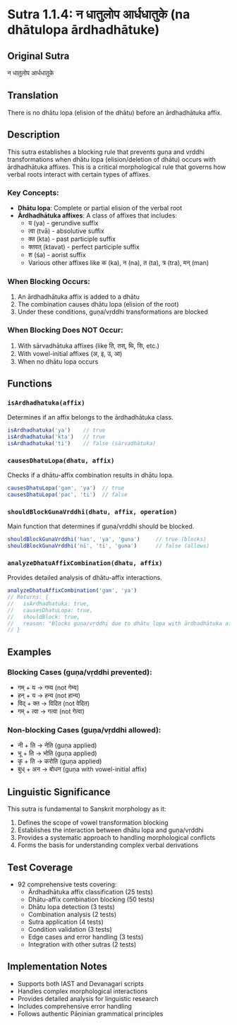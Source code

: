 # Sutra 1.1.4: न धातुलोप आर्धधातुके (na dhātulopa ārdhadhātuke)

## Original Sutra
न धातुलोप आर्धधातुके

## Translation
There is no dhātu lopa (elision of the dhātu) before an ārdhadhātuka affix.

## Description
This sutra establishes a blocking rule that prevents guṇa and vṛddhi transformations when dhātu lopa (elision/deletion of dhātu) occurs with ārdhadhātuka affixes. This is a critical morphological rule that governs how verbal roots interact with certain types of affixes.

### Key Concepts:
- **Dhātu lopa**: Complete or partial elision of the verbal root
- **Ārdhadhātuka affixes**: A class of affixes that includes:
  - य (ya) - gerundive suffix
  - त्वा (tvā) - absolutive suffix  
  - क्त (kta) - past participle suffix
  - क्तवत् (ktavat) - perfect participle suffix
  - श (śa) - aorist suffix
  - Various other affixes like क (ka), न (na), त (ta), त्र (tra), मन् (man)

### When Blocking Occurs:
1. An ārdhadhātuka affix is added to a dhātu
2. The combination causes dhātu lopa (elision of the root)
3. Under these conditions, guṇa/vṛddhi transformations are blocked

### When Blocking Does NOT Occur:
1. With sārvadhātuka affixes (like ति, तस्, थि, सि, etc.)
2. With vowel-initial affixes (अ, इ, उ, आ)
3. When no dhātu lopa occurs

## Functions

### `isArdhadhatuka(affix)`
Determines if an affix belongs to the ārdhadhātuka class.

```javascript
isArdhadhatuka('ya')    // true
isArdhadhatuka('kta')   // true
isArdhadhatuka('ti')    // false (sārvadhātuka)
```

### `causesDhatuLopa(dhatu, affix)`
Checks if a dhātu-affix combination results in dhātu lopa.

```javascript
causesDhatuLopa('gam', 'ya')  // true
causesDhatuLopa('pac', 'ti')  // false
```

### `shouldBlockGunaVrddhi(dhatu, affix, operation)`
Main function that determines if guṇa/vṛddhi should be blocked.

```javascript
shouldBlockGunaVrddhi('han', 'ya', 'guna')     // true (blocks)
shouldBlockGunaVrddhi('nī', 'ti', 'guna')      // false (allows)
```

### `analyzeDhatuAffixCombination(dhatu, affix)`
Provides detailed analysis of dhātu-affix interactions.

```javascript
analyzeDhatuAffixCombination('gam', 'ya')
// Returns: {
//   isArdhadhatuka: true,
//   causesDhatuLopa: true,
//   shouldBlock: true,
//   reason: "Blocks guṇa/vṛddhi due to dhātu lopa with ārdhadhātuka affix"
// }
```

## Examples

### Blocking Cases (guṇa/vṛddhi prevented):
- गम् + य → गम्य (not गेम्य)
- हन् + य → हन्य (not हान्य)  
- विद् + क्त → विदित (not वेदित)
- गम् + त्वा → गत्वा (not गेत्वा)

### Non-blocking Cases (guṇa/vṛddhi allowed):
- नी + ति → नेति (guṇa applied)
- भू + ति → भोति (guṇa applied)
- कृ + ति → करोति (guṇa applied)
- बुध् + अन → बोधन (guṇa with vowel-initial affix)

## Linguistic Significance
This sutra is fundamental to Sanskrit morphology as it:
1. Defines the scope of vowel transformation blocking
2. Establishes the interaction between dhātu lopa and guṇa/vṛddhi
3. Provides a systematic approach to handling morphological conflicts
4. Forms the basis for understanding complex verbal derivations

## Test Coverage
- 92 comprehensive tests covering:
  - Ārdhadhātuka affix classification (25 tests)
  - Dhātu-affix combination blocking (50 tests)
  - Dhātu lopa detection (3 tests)
  - Combination analysis (2 tests)
  - Sutra application (4 tests)
  - Condition validation (3 tests)
  - Edge cases and error handling (3 tests)
  - Integration with other sutras (2 tests)

## Implementation Notes
- Supports both IAST and Devanagari scripts
- Handles complex morphological interactions
- Provides detailed analysis for linguistic research
- Includes comprehensive error handling
- Follows authentic Pāṇinian grammatical principles
